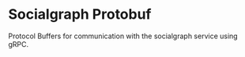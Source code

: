 # Socialgraph Protobuf

Protocol Buffers for communication with the socialgraph service using gRPC.
